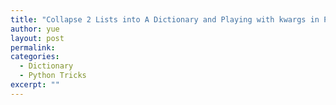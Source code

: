 ```yaml
---
title: "Collapse 2 Lists into A Dictionary and Playing with kwargs in Python Tricks"
author: yue
layout: post
permalink:
categories:
  - Dictionary
  - Python Tricks  
excerpt: ""  
---
```

